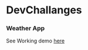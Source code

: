 # DevChallanges

### Weather App

See Working demo [here](https://weather-app-opal-three.vercel.app/)
